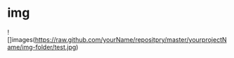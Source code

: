 # img
![]images(https://raw.github.com/yourName/repositpry/master/yourprojectName/img-folder/test.jpg)
